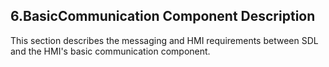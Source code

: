 ## 6.BasicCommunication Component Description  
This section describes the messaging and HMI requirements between SDL and the HMI's basic communication component.